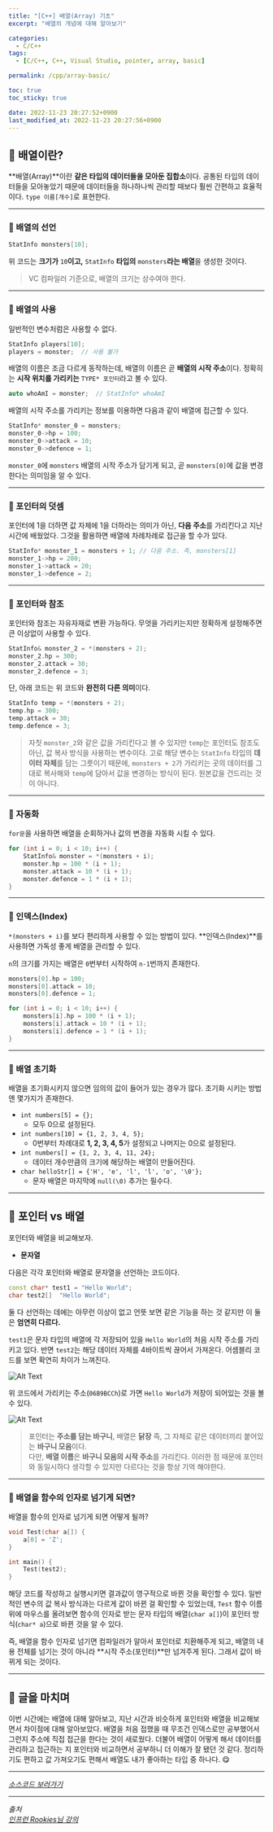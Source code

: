 ```yaml
---
title: "[C++] 배열(Array) 기초"
excerpt: "배열의 개념에 대해 알아보기"

categories:
  - C/C++
tags:
  - [C/C++, C++, Visual Studio, pointer, array, basic]

permalink: /cpp/array-basic/

toc: true
toc_sticky: true

date: 2022-11-23 20:27:52+0900
last_modified_at: 2022-11-23 20:27:56+0900
---
```


## 👻 배열이란?
**배열(Array)**이란 **같은 타입의 데이터들을 모아둔 집합소**이다. 공통된 타입의 데이터들을 모아놓았기 때문에 데이터들을 하나하나씩 관리할 때보다 훨씬 간편하고 효율적이다. ``` type 이름[개수] ```로 표현한다.

***

### 🌱 배열의 선언
```c++
StatInfo monsters[10];
```

위 코드는 **크기가** ``` 10 ```**이고,** ``` StatInfo ``` **타입의** ``` monsters ```**라는 배열**을 생성한 것이다.

> VC 컴파일러 기준으로, 배열의 크기는 상수여야 한다.

***

### 🌱 배열의 사용

일반적인 변수처럼은 사용할 수 없다.

```c++
StatInfo players[10];
players = monster;	// 사용 불가
```

배열의 이름은 조금 다르게 동작하는데, 배열의 이름은 곧 **배열의 시작 주소**이다. 정확히는 **시작 위치를 가리키는** ``` TYPE* 포인터 ```라고 볼 수 있다.

```c++
auto whoAmI = monster;	// StatInfo* whoAmI
```

배열의 시작 주소를 가리키는 정보를 이용하면 다음과 같이 배열에 접근할 수 있다.   

```c++
StatInfo* monster_0 = monsters;
monster_0->hp = 100;
monster_0->attack = 10;
monster_0->defence = 1;
```

``` monster_0 ```에 ``` monsters ``` 배열의 시작 주소가 담기게 되고, 곧 ``` monsters[0] ```에 값을 변경한다는 의미임을 알 수 있다.

***

### 🌱 포인터의 덧셈

포인터에 1을 더하면 값 자체에 1을 더하라는 의미가 아닌, **다음 주소**를 가리킨다고 지난 시간에 배웠었다. 그것을 활용하면 배열에 차례차례로 접근을 할 수가 있다.

```c++
StatInfo* monster_1 = monsters + 1;	// 다음 주소. 즉, monsters[1]
monster_1->hp = 200;
monster_1->attack = 20;
monster_1->defence = 2;
```

***

### 🌱 포인터와 참조

포인터와 참조는 자유자재로 변환 가능하다. 무엇을 가리키는지만 정확하게 설정해주면 큰 이상없이 사용할 수 있다.

```c++
StatInfo& monster_2 = *(monsters + 2);
monster_2.hp = 300;
monster_2.attack = 30;
monster_2.defence = 3;
```

단, 아래 코드는 위 코드와 **완전히 다른 의미**이다.

```c++
StatInfo temp = *(monsters + 2);
temp.hp = 300;
temp.attack = 30;
temp.defence = 3;
```

> 자칫 ``` monster_2 ```와 같은 값을 가리킨다고 볼 수 있지만 ``` temp ```는 포인터도 참조도 아닌, 값 복사 방식을 사용하는 변수이다. 고로 해당 변수는 ``` StatInfo ``` 타입의 **데이터 자체**를 담는 그릇이기 때문에, ``` monsters + 2 ```가 가리키는 곳의 데이터를 그대로 복사해와 ``` temp ```에 담아서 값을 변경하는 방식이 된다. 원본값을 건드리는 것이 아니다.

***

### 🌱 자동화

``` for문 ```을 사용하면 배열을 순회하거나 값의 변경을 자동화 시킬 수 있다.

```c++
for (int i = 0; i < 10; i++) {
	StatInfo& monster = *(monsters + i);
	monster.hp = 100 * (i + 1);
	monster.attack = 10 * (i + 1);
	monster.defence = 1 * (i + 1);
}
```

***

### 🌱 인덱스(Index)
``` *(monsters + i) ```를 보다 편리하게 사용할 수 있는 방법이 있다. **인덱스(Index)**를 사용하면 가독성 좋게 배열을 관리할 수 있다.

``` n ```의 크기를 가지는 배열은 ``` 0 ```번부터 시작하여 ``` n-1 ```번까지 존재한다.

```c++
monsters[0].hp = 100;
monsters[0].attack = 10;
monsters[0].defence = 1;

for (int i = 0; i < 10; i++) {
    monsters[i].hp = 100 * (i + 1);
    monsters[i].attack = 10 * (i + 1);
    monsters[i].defence = 1 * (i + 1);
}
```

***

### 🌱 배열 초기화
배열을 초기화시키지 않으면 임의의 값이 들어가 있는 경우가 많다. 초기화 시키는 방법엔 몇가지가 존재한다.

- ``` int numbers[5] = {}; ```
    - 모두 0으로 설정된다.
- ``` int numbers[10] = {1, 2, 3, 4, 5}; ```
    - 0번부터 차례대로 **1, 2, 3, 4, 5**가 설정되고 나머지는 0으로 설정된다.
- ``` int numbers[] = {1, 2, 3, 4, 11, 24}; ```
    - 데이터 개수만큼의 크기에 해당하는 배열이 만들어진다.
- ``` char helloStr[] = {'H', 'e', 'l', 'l', 'o', '\0'}; ```
    - 문자 배열은 마지막에 ``` null(\0) ``` 추가는 필수다.

***

## 👻 포인터 vs 배열
포인터와 배열을 비교해보자.

- **문자열**

다음은 각각 포인터와 배열로 문자열을 선언하는 코드이다.

```c++
const char* test1 = "Hello World";
char test2[]  "Hello World";
```

둘 다 선언하는 데에는 아무런 이상이 없고 언뜻 보면 같은 기능을 하는 것 같지만 이 둘은 **엄연히 다르다.**   

``` test1 ```은 문자 타입의 배열에 각 저장되어 있을 ``` Hello World ```의 처음 시작 주소를 가리키고 있다. 반면 ``` test2 ```는 해당 데이터 자체를 4바이트씩 끊어서 가져온다. 어셈블리 코드를 보면 확연히 차이가 느껴진다.

![Alt Text](/assets/images/posts_img/basics/cpp/pointer/array-basic/asm.PNG)   

위 코드에서 가리키는 주소(``` 06B9BCCh ```)로 가면 ``` Hello World ```가 저장이 되어있는 것을 볼 수 있다.

![Alt Text](/assets/images/posts_img/basics/cpp/pointer/array-basic/memory.PNG)   

> 포인터는 **주소를 담는 바구니**, 배열은 **닭장** 즉, 그 자체로 같은 데이터끼리 붙어있는 **바구니 모음**이다.   
다만, **배열 이름**은 **바구니 모음의 시작 주소**를 가리킨다. 이러한 점 때문에 포인터와 동일시하다 생각할 수 있지만 다르다는 것을 항상 기억 해야한다.

***

### 🌱 배열을 함수의 인자로 넘기게 되면?
배열을 함수의 인자로 넘기게 되면 어떻게 될까?

```c++
void Test(char a[]) {
    a[0] = 'Z';
}

int main() {
    Test(test2);
}
```

해당 코드를 작성하고 실행시키면 결과값이 영구적으로 바뀐 것을 확인할 수 있다. 일반적인 변수의 값 복사 방식과는 다르게 값이 바뀐 걸 확인할 수 있었는데, ``` Test ``` 함수 이름 위에 마우스를 올려보면 함수의 인자로 받는 문자 타입의 배열(``` char a[] ```)이 포인터 방식(``` char* a ```)으로 바뀐 것을 알 수 있다.

즉, 배열을 함수 인자로 넘기면 컴파일러가 알아서 포인터로 치환해주게 되고, 배열의 내용 전체를 넘기는 것이 아니라 **시작 주소(포인터)**만 넘겨주게 된다. 그래서 값이 바뀌게 되는 것이다.

***

## 👻 글을 마치며
이번 시간에는 배열에 대해 알아보고, 지난 시간과 비슷하게 포인터와 배열을 비교해보면서 차이점에 대해 알아보았다. 배열을 처음 접했을 때 무조건 인덱스로만 공부했어서 그런지 주소에 직접 접근을 한다는 것이 새로웠다. 더불어 배열이 어떻게 해서 데이터를 관리하고 접근하는 지 포인터와 비교하면서 공부하니 더 이해가 잘 됐던 것 같다. 정리하기도 편하고 값 가져오기도 편해서 배열도 내가 좋아하는 타입 중 하나다. 😋

***

_[소스코드 보러가기](https://github.com/choi-dan-di/study_cpp/tree/main/pointer/array-basic)_

***

_출처_   
_[인프런 Rookies님 강의](https://inf.run/bje8)_   